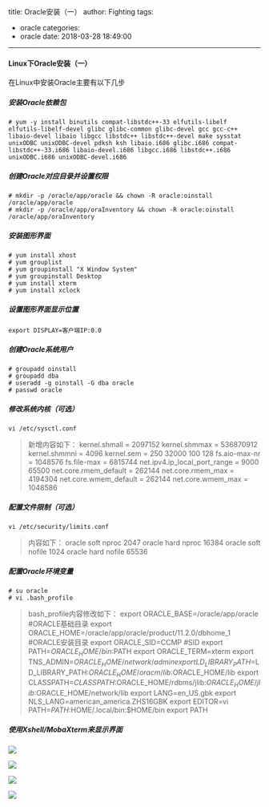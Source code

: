 title: Oracle安装（一）
author: Fighting
tags:
  - oracle
categories:
  - oracle
date: 2018-03-28 18:49:00
---
#### Linux下Oracle安装（一）

在Linux中安装Oracle主要有以下几步

##### 安装Oracle依赖包
 ```shell
 # yum -y install binutils compat-libstdc++-33 elfutils-libelf elfutils-libelf-devel glibc glibc-common glibc-devel gcc gcc-c++ libaio-devel libaio libgcc libstdc++ libstdc++-devel make sysstat unixODBC unixODBC-devel pdksh ksh libaio.i686 glibc.i686 compat-libstdc++-33.i686 libaio-devel.i686 libgcc.i686 libstdc++.i686 unixODBC.i686 unixODBC-devel.i686
 ```

##### 创建Oracle对应目录并设置权限
 ```shell
 # mkdir -p /oracle/app/oracle && chown -R oracle:oinstall /oracle/app/oracle
 # mkdir -p /oracle/app/oraInventory && chown -R oracle:oinstall /oracle/app/oraInventory
 ```

##### 安装图形界面
 ```shell
 # yum install xhost
 # yum grouplist
 # yum groupinstall "X Window System"
 # yum groupinstall Desktop
 # yum install xterm
 # yum install xclock
 ```

 <!-- more -->

##### 设置图形界面显示位置
 `export DISPLAY=客户端IP:0.0`

##### 创建Oracle系统用户
 ```shell
 # groupadd oinstall 
 # groupadd dba 
 # useradd -g oinstall -G dba oracle 
 # passwd oracle
 ```

##### 修改系统内核（可选）
 `vi /etc/sysctl.conf`
 > 新增内容如下：
 kernel.shmall = 2097152
 kernel.shmmax = 536870912
 kernel.shmmni = 4096
 kernel.sem = 250 32000 100 128
 fs.aio-max-nr = 1048576
 fs.file-max = 6815744
 net.ipv4.ip_local_port_range = 9000 65500
 net.core.rmem_default = 262144
 net.core.rmem_max = 4194304
 net.core.wmem_default = 262144
 net.core.wmem_max = 1048586

##### 配置文件限制（可选）
 `vi /etc/security/limits.conf`
 > 内容如下：
 oracle           soft    nproc   2047
 oracle           hard    nproc   16384
 oracle           soft    nofile  1024
 oracle           hard    nofile  65536

##### 配置Oracle环境变量
 ```shell
 # su oracle
 # vi .bash_profile
 ```

 > bash_profile内容修改如下：
 export ORACLE_BASE=/oracle/app/oracle		#ORACLE基础目录
 export ORACLE_HOME=/oracle/app/oracle/product/11.2.0/dbhome_1		#ORACLE安装目录
 export ORACLE_SID=CCMP						#SID
 export PATH=$ORACLE_HOME/bin:$PATH
 export ORACLE_TERM=xterm
 export TNS_ADMIN=$ORACLE_HOME/network/admin
 export LD_LIBRARY_PATH=$LD_LIBRARY_PATH:$ORACLE_HOME/oracm/lib:$ORACLE_HOME/lib
 export CLASSPATH=$CLASSPATH:$ORACLE_HOME/rdbms/jlib:$ORACLE_HOME/jlib:$ORACLE_HOME/network/lib
 export LANG=en_US.gbk
 export NLS_LANG=american_america.ZHS16GBK
 export EDITOR=vi
 PATH=$PATH:$HOME/.local/bin:$HOME/bin
 export PATH

##### 使用Xshell/MobaXterm来显示界面

 ![](http://zhouqi-blog.oss-cn-shenzhen.aliyuncs.com/img/oracle/1.png?imageView2/2/w/600/h/600/q/75|imageslim)

 ![](http://zhouqi-blog.oss-cn-shenzhen.aliyuncs.com/img/oracle/2.png?imageView2/2/w/600/h/600/q/75|imageslim)

 ![](http://zhouqi-blog.oss-cn-shenzhen.aliyuncs.com/img/oracle/3.png?imageView2/2/w/600/h/600/q/75|imageslim)

 ![](http://zhouqi-blog.oss-cn-shenzhen.aliyuncs.com/img/oracle/4.png?imageView2/2/w/600/h/600/q/75|imageslim)